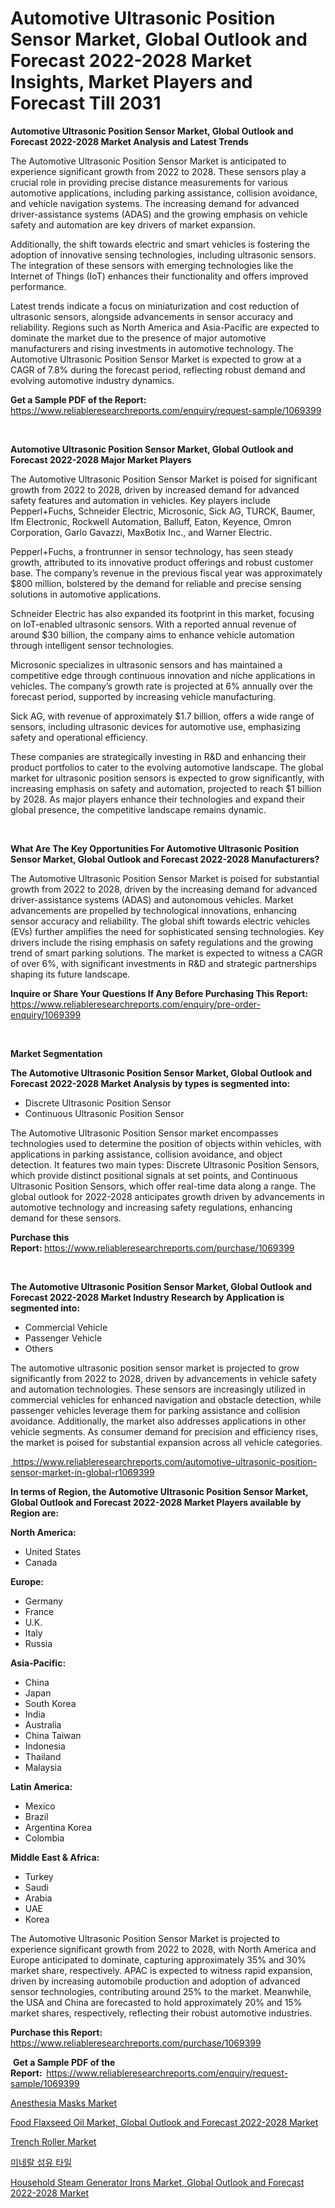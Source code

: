 <p><h1>Automotive Ultrasonic Position Sensor Market, Global Outlook and Forecast 2022-2028 Market Insights, Market Players and Forecast Till 2031</h1></p><p><strong>Automotive Ultrasonic Position Sensor Market, Global Outlook and Forecast 2022-2028 Market Analysis and Latest Trends</strong></p>
<p><p>The Automotive Ultrasonic Position Sensor Market is anticipated to experience significant growth from 2022 to 2028. These sensors play a crucial role in providing precise distance measurements for various automotive applications, including parking assistance, collision avoidance, and vehicle navigation systems. The increasing demand for advanced driver-assistance systems (ADAS) and the growing emphasis on vehicle safety and automation are key drivers of market expansion.</p><p>Additionally, the shift towards electric and smart vehicles is fostering the adoption of innovative sensing technologies, including ultrasonic sensors. The integration of these sensors with emerging technologies like the Internet of Things (IoT) enhances their functionality and offers improved performance. </p><p>Latest trends indicate a focus on miniaturization and cost reduction of ultrasonic sensors, alongside advancements in sensor accuracy and reliability. Regions such as North America and Asia-Pacific are expected to dominate the market due to the presence of major automotive manufacturers and rising investments in automotive technology. The Automotive Ultrasonic Position Sensor Market is expected to grow at a CAGR of 7.8% during the forecast period, reflecting robust demand and evolving automotive industry dynamics.</p></p>
<p><strong>Get a Sample PDF of the Report:&nbsp;</strong> <a href="https://www.reliableresearchreports.com/enquiry/request-sample/1069399">https://www.reliableresearchreports.com/enquiry/request-sample/1069399</a></p>
<p>&nbsp;</p>
<p><strong>Automotive Ultrasonic Position Sensor Market, Global Outlook and Forecast 2022-2028 Major Market Players</strong></p>
<p><p>The Automotive Ultrasonic Position Sensor Market is poised for significant growth from 2022 to 2028, driven by increased demand for advanced safety features and automation in vehicles. Key players include Pepperl+Fuchs, Schneider Electric, Microsonic, Sick AG, TURCK, Baumer, Ifm Electronic, Rockwell Automation, Balluff, Eaton, Keyence, Omron Corporation, Garlo Gavazzi, MaxBotix Inc., and Warner Electric.</p><p>Pepperl+Fuchs, a frontrunner in sensor technology, has seen steady growth, attributed to its innovative product offerings and robust customer base. The company’s revenue in the previous fiscal year was approximately $800 million, bolstered by the demand for reliable and precise sensing solutions in automotive applications.</p><p>Schneider Electric has also expanded its footprint in this market, focusing on IoT-enabled ultrasonic sensors. With a reported annual revenue of around $30 billion, the company aims to enhance vehicle automation through intelligent sensor technologies.</p><p>Microsonic specializes in ultrasonic sensors and has maintained a competitive edge through continuous innovation and niche applications in vehicles. The company’s growth rate is projected at 6% annually over the forecast period, supported by increasing vehicle manufacturing.</p><p>Sick AG, with revenue of approximately $1.7 billion, offers a wide range of sensors, including ultrasonic devices for automotive use, emphasizing safety and operational efficiency.</p><p>These companies are strategically investing in R&D and enhancing their product portfolios to cater to the evolving automotive landscape. The global market for ultrasonic position sensors is expected to grow significantly, with increasing emphasis on safety and automation, projected to reach $1 billion by 2028. As major players enhance their technologies and expand their global presence, the competitive landscape remains dynamic.</p></p>
<p>&nbsp;</p>
<p><strong>What Are The Key Opportunities For Automotive Ultrasonic Position Sensor Market, Global Outlook and Forecast 2022-2028 Manufacturers?</strong></p>
<p><p>The Automotive Ultrasonic Position Sensor Market is poised for substantial growth from 2022 to 2028, driven by the increasing demand for advanced driver-assistance systems (ADAS) and autonomous vehicles. Market advancements are propelled by technological innovations, enhancing sensor accuracy and reliability. The global shift towards electric vehicles (EVs) further amplifies the need for sophisticated sensing technologies. Key drivers include the rising emphasis on safety regulations and the growing trend of smart parking solutions. The market is expected to witness a CAGR of over 6%, with significant investments in R&D and strategic partnerships shaping its future landscape.</p></p>
<p><strong>Inquire or Share Your Questions If Any Before Purchasing This Report:</strong> <a href="https://www.reliableresearchreports.com/enquiry/pre-order-enquiry/1069399">https://www.reliableresearchreports.com/enquiry/pre-order-enquiry/1069399</a></p>
<p>&nbsp;</p>
<p><strong>Market Segmentation</strong></p>
<p><strong>The Automotive Ultrasonic Position Sensor Market, Global Outlook and Forecast 2022-2028 Market Analysis by types is segmented into:</strong></p>
<p><ul><li>Discrete Ultrasonic Position Sensor</li><li>Continuous Ultrasonic Position Sensor</li></ul></p>
<p><p>The Automotive Ultrasonic Position Sensor market encompasses technologies used to determine the position of objects within vehicles, with applications in parking assistance, collision avoidance, and object detection. It features two main types: Discrete Ultrasonic Position Sensors, which provide distinct positional signals at set points, and Continuous Ultrasonic Position Sensors, which offer real-time data along a range. The global outlook for 2022-2028 anticipates growth driven by advancements in automotive technology and increasing safety regulations, enhancing demand for these sensors.</p></p>
<p><strong>Purchase this Report:&nbsp;</strong><a href="https://www.reliableresearchreports.com/purchase/1069399">https://www.reliableresearchreports.com/purchase/1069399</a></p>
<p>&nbsp;</p>
<p><strong>The Automotive Ultrasonic Position Sensor Market, Global Outlook and Forecast 2022-2028 Market Industry Research by Application is segmented into:</strong></p>
<p><ul><li>Commercial Vehicle</li><li>Passenger Vehicle</li><li>Others</li></ul></p>
<p><p>The automotive ultrasonic position sensor market is projected to grow significantly from 2022 to 2028, driven by advancements in vehicle safety and automation technologies. These sensors are increasingly utilized in commercial vehicles for enhanced navigation and obstacle detection, while passenger vehicles leverage them for parking assistance and collision avoidance. Additionally, the market also addresses applications in other vehicle segments. As consumer demand for precision and efficiency rises, the market is poised for substantial expansion across all vehicle categories.</p></p>
<p><a href="https://www.reliableresearchreports.com/automotive-ultrasonic-position-sensor-market-in-global-r1069399">&nbsp;https://www.reliableresearchreports.com/automotive-ultrasonic-position-sensor-market-in-global-r1069399</a></p>
<p><strong>In terms of Region, the Automotive Ultrasonic Position Sensor Market, Global Outlook and Forecast 2022-2028 Market Players available by Region are:</strong></p>
<p>
    <p> <strong> North America: </strong>
        <ul>
            <li>United States</li>
            <li>Canada</li>
        </ul>
        </p> 
    <p> <strong> Europe: </strong>
        <ul>
            <li>Germany</li>
            <li>France</li>
            <li>U.K.</li>
            <li>Italy</li>
            <li>Russia</li>
        </ul>
        </p> 
    <p> <strong> Asia-Pacific: </strong>
        <ul>
            <li>China</li>
            <li>Japan</li>
            <li>South Korea</li>
            <li>India</li>
            <li>Australia</li>
            <li>China Taiwan</li>
            <li>Indonesia</li>
            <li>Thailand</li>
            <li>Malaysia</li>
        </ul>
        </p> 
    <p> <strong> Latin America: </strong>
        <ul>
            <li>Mexico</li>
            <li>Brazil</li>
            <li>Argentina Korea</li>
            <li>Colombia</li>
        </ul>
        </p> 
    <p> <strong> Middle East & Africa: </strong>
        <ul>
            <li>Turkey</li>
            <li>Saudi</li>
            <li>Arabia</li>
            <li>UAE</li>
            <li>Korea</li>
        </ul>
    </p>
    </p>
<p><p>The Automotive Ultrasonic Position Sensor Market is projected to experience significant growth from 2022 to 2028, with North America and Europe anticipated to dominate, capturing approximately 35% and 30% market share, respectively. APAC is expected to witness rapid expansion, driven by increasing automobile production and adoption of advanced sensor technologies, contributing around 25% to the market. Meanwhile, the USA and China are forecasted to hold approximately 20% and 15% market shares, respectively, reflecting their robust automotive industries.</p></p>
<p><strong>Purchase this Report: </strong><a href="https://www.reliableresearchreports.com/purchase/1069399">https://www.reliableresearchreports.com/purchase/1069399</a></p>
<p>&nbsp;<strong>Get a Sample PDF of the Report:&nbsp;&nbsp;</strong><a href="https://www.reliableresearchreports.com/enquiry/request-sample/1069399">https://www.reliableresearchreports.com/enquiry/request-sample/1069399</a></p>
<p><strong></strong></p>
<p><p><a href="https://issuu.com/reportprime-2/docs/anesthesia-masks-market-size-2030.p_3fcd398de42c42">Anesthesia Masks Market</a></p><p><a href="https://github.com/nathandecarvalho/Market-Research-Report-List-5/blob/main/food-flaxseed-oil-market-global-outlook-and-forecast-2022-2028-market.md">Food Flaxseed Oil Market, Global Outlook and Forecast 2022-2028 Market</a></p><p><a href="https://www.linkedin.com/pulse/trench-roller-industry-forecast-market-shifts-strategic-imperatives-wecnc?trackingId=rHTdAF0NRcuX1qpVxQszyA%3D%3D">Trench Roller Market</a></p><p><a href="https://medium.com/@joshuapierce88/%EA%B4%91%EB%AC%BC-%EC%84%AC%EC%9C%A0-%ED%83%80%EC%9D%BC-%EC%8B%9C%EC%9E%A5%EC%97%90-%EB%8C%80%ED%95%9C-%EA%B8%80%EB%A1%9C%EB%B2%8C-%EA%B4%80%EC%A0%90-%ED%8A%B8%EB%A0%8C%EB%93%9C-%EB%B0%8F-%EC%A0%84%EB%A7%9D-2024-2031-d753a85f320d">미네랄 섬유 타일</a></p><p><a href="https://github.com/julyju69/Market-Research-Report-List-5/blob/main/household-steam-generator-irons-market-global-outlook-and-forecast-2022-2028-market.md">Household Steam Generator Irons Market, Global Outlook and Forecast 2022-2028 Market</a></p></p>